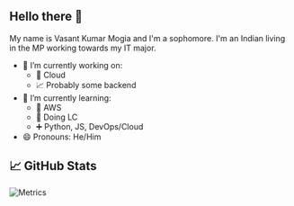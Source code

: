 ## Hello there 👋
My name is Vasant Kumar Mogia and I'm a sophomore. I'm an Indian living in the MP working towards my IT major.

- 🔭 I’m currently working on:
  - 🐍 Cloud
  - 📈 Probably some backend
- 🌱 I’m currently learning:
  - 🤫 AWS
  - 📜 Doing LC
  - ➕ Python, JS, DevOps/Cloud
- 😄 Pronouns: He/Him

## &#x1f4c8; GitHub Stats

![Metrics](https://metrics.lecoq.io/?template=terminal&languages=1&base=header%2C%20activity%2C%20community%2C%20repositories%2C%20metadata&base.indepth=false&base.hireable=false&base.skip=false&languages=false&languages.limit=8&languages.threshold=0%25&languages.other=false&languages.colors=github&languages.sections=most-used&languages.indepth=false&languages.analysis.timeout=15&languages.analysis.timeout.repositories=7.5&languages.categories=markup%2C%20programming&languages.recent.categories=markup%2C%20programming&languages.recent.load=300&languages.recent.days=14&config.timezone=Asia%2FCalcutta)
